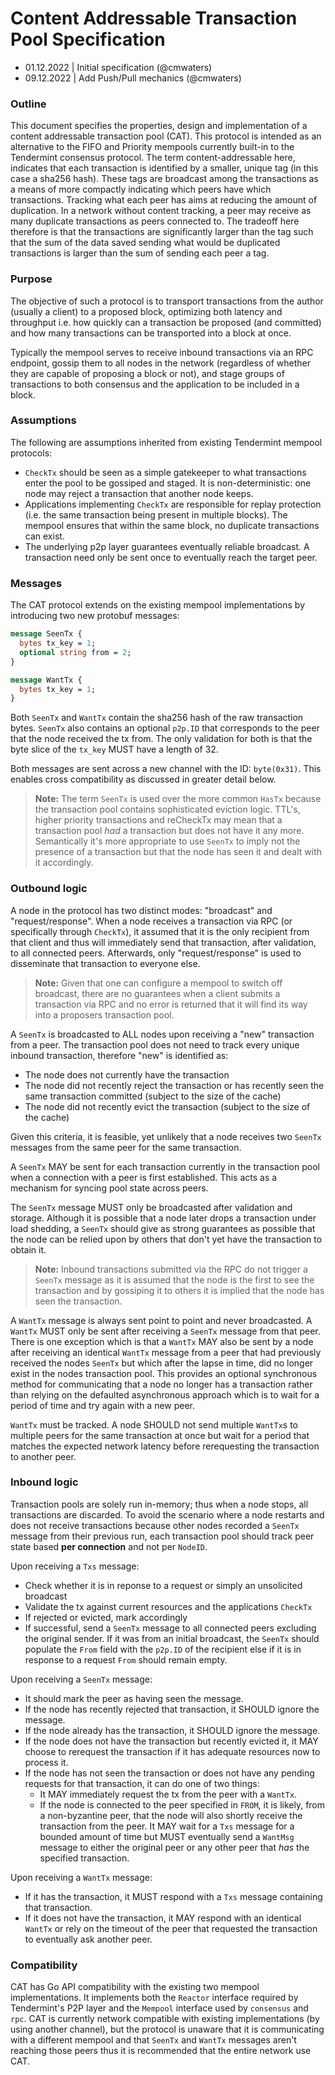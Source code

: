 # Content Addressable Transaction Pool Specification

- 01.12.2022 | Initial specification (@cmwaters)
- 09.12.2022 | Add Push/Pull mechanics (@cmwaters)

### Outline

This document specifies the properties, design and implementation of a content addressable transaction pool (CAT). This protocol is intended as an alternative to the FIFO and Priority mempools currently built-in to the Tendermint consensus protocol. The term content-addressable here, indicates that each transaction is identified by a smaller, unique tag (in this case a sha256 hash). These tags are broadcast among the transactions as a means of more compactly indicating which peers have which transactions. Tracking what each peer has aims at reducing the amount of duplication. In a network without content tracking, a peer may receive as many duplicate transactions as peers connected to. The tradeoff here therefore is that the transactions are significantly larger than the tag such that the sum of the data saved sending what would be duplicated transactions is larger than the sum of sending each peer a tag.

### Purpose

The objective of such a protocol is to transport transactions from the author (usually a client) to a proposed block, optimizing both latency and throughput i.e. how quickly can a transaction be proposed (and committed) and how many transactions can be transported into a block at once.

Typically the mempool serves to receive inbound transactions via an RPC endpoint, gossip them to all nodes in the network (regardless of whether they are capable of proposing a block or not), and stage groups of transactions to both consensus and the application to be included in a block.

### Assumptions

The following are assumptions inherited from existing Tendermint mempool protocols:

- `CheckTx` should be seen as a simple gatekeeper to what transactions enter the pool to be gossiped and staged. It is non-deterministic: one node may reject a transaction that another node keeps.
- Applications implementing `CheckTx` are responsible for replay protection (i.e. the same transaction being present in multiple blocks). The mempool ensures that within the same block, no duplicate transactions can exist.
- The underlying p2p layer guarantees eventually reliable broadcast. A transaction need only be sent once to eventually reach the target peer.

### Messages

The CAT protocol extends on the existing mempool implementations by introducing two new protobuf messages:

```protobuf
message SeenTx {
  bytes tx_key = 1;
  optional string from = 2;
}

message WantTx {
  bytes tx_key = 1;
}
```

Both `SeenTx` and `WantTx` contain the sha256 hash of the raw transaction bytes. `SeenTx` also contains an optional `p2p.ID` that corresponds to the peer that the node received the tx from. The only validation for both is that the byte slice of the `tx_key` MUST have a length of 32.

Both messages are sent across a new channel with the ID: `byte(0x31)`. This enables cross compatibility as discussed in greater detail below.

> **Note:**
> The term `SeenTx` is used over the more common `HasTx` because the transaction pool contains sophisticated eviction logic. TTL's, higher priority transactions and reCheckTx may mean that a transaction pool *had* a transaction but does not have it any more. Semantically it's more appropriate to use `SeenTx` to imply not the presence of a transaction but that the node has seen it and dealt with it accordingly.

### Outbound logic

A node in the protocol has two distinct modes: "broadcast" and "request/response". When a node receives a transaction via RPC (or specifically through `CheckTx`), it assumed that it is the only recipient from that client and thus will immediately send that transaction, after validation, to all connected peers. Afterwards, only "request/response" is used to disseminate that transaction to everyone else.

> **Note:**
> Given that one can configure a mempool to switch off broadcast, there are no guarantees when a client submits a transaction via RPC and no error is returned that it will find its way into a proposers transaction pool.

A `SeenTx` is broadcasted to ALL nodes upon receiving a "new" transaction from a peer. The transaction pool does not need to track every unique inbound transaction, therefore "new" is identified as:

- The node does not currently have the transaction
- The node did not recently reject the transaction or has recently seen the same transaction committed (subject to the size of the cache)
- The node did not recently evict the transaction (subject to the size of the cache)

Given this criteria, it is feasible, yet unlikely that a node receives two `SeenTx` messages from the same peer for the same transaction.

A `SeenTx` MAY be sent for each transaction currently in the transaction pool when a connection with a peer is first established. This acts as a mechanism for syncing pool state across peers.

The `SeenTx` message MUST only be broadcasted after validation and storage. Although it is possible that a node later drops a transaction under load shedding, a `SeenTx` should give as strong guarantees as possible that the node can be relied upon by others that don't yet have the transaction to obtain it.

> **Note:**
> Inbound transactions submitted via the RPC do not trigger a `SeenTx` message as it is assumed that the node is the first to see the transaction and by gossiping it to others it is implied that the node has seen the transaction.

A `WantTx` message is always sent point to point and never broadcasted. A `WantTx` MUST only be sent after receiving a `SeenTx` message from that peer. There is one exception which is that a `WantTx` MAY also be sent by a node after receiving an identical `WantTx` message from a peer that had previously received the nodes `SeenTx` but which after the lapse in time, did no longer exist in the nodes transaction pool. This provides an optional synchronous method for communicating that a node no longer has a transaction rather than relying on the defaulted asynchronous approach which is to wait for a period of time and try again with a new peer.

`WantTx` must be tracked. A node SHOULD not send multiple `WantTx`s to multiple peers for the same transaction at once but wait for a period that matches the expected network latency before rerequesting the transaction to another peer.

### Inbound logic

Transaction pools are solely run in-memory; thus when a node stops, all transactions are discarded. To avoid the scenario where a node restarts and does not receive transactions because other nodes recorded a `SeenTx` message from their previous run, each transaction pool should track peer state based **per connection** and not per `NodeID`.

Upon receiving a `Txs` message:

- Check whether it is in reponse to a request or simply an unsolicited broadcast
- Validate the tx against current resources and the applications `CheckTx`
- If rejected or evicted, mark accordingly
- If successful, send a `SeenTx` message to all connected peers excluding the original sender. If it was from an initial broadcast, the `SeenTx` should populate the `From` field with the `p2p.ID` of the recipient else if it is in response to a request `From` should remain empty.

Upon receiving a `SeenTx` message:

- It should mark the peer as having seen the message.
- If the node has recently rejected that transaction, it SHOULD ignore the message.
- If the node already has the transaction, it SHOULD ignore the message.
- If the node does not have the transaction but recently evicted it, it MAY choose to rerequest the transaction if it has adequate resources now to process it.
- If the node has not seen the transaction or does not have any pending requests for that transaction, it can do one of two things:
    - It MAY immediately request the tx from the peer with a `WantTx`.
    - If the node is connected to the peer specified in `FROM`, it is likely, from a non-byzantine peer, that the node will also shortly receive the transaction from the peer. It MAY wait for a `Txs` message for a bounded amount of time but MUST eventually send a `WantMsg` message to either the original peer or any other peer that *has* the specified transaction.

Upon receiving a `WantTx` message:

- If it has the transaction, it MUST respond with a `Txs` message containing that transaction.
- If it does not have the transaction, it MAY respond with an identical `WantTx` or rely on the timeout of the peer that requested the transaction to eventually ask another peer.

### Compatibility

CAT has Go API compatibility with the existing two mempool implementations. It implements both the `Reactor` interface required by Tendermint's P2P layer and the `Mempool` interface used by `consensus` and `rpc`. CAT is currently network compatible with existing implementations (by using another channel), but the protocol is unaware that it is communicating with a different mempool and that `SeenTx` and `WantTx` messages aren't reaching those peers thus it is recommended that the entire network use CAT.

